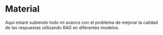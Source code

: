 # Material

Aquí estaré subiendo todo mi avance con el problema de mejorar la calidad de las respuestas utilizando RAG en diferentes modelos.
